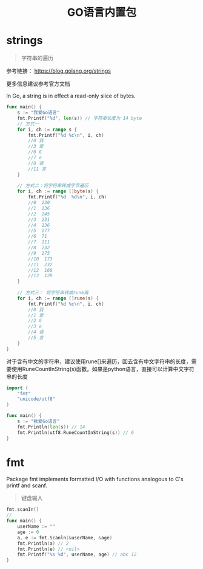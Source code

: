 <h1><center>GO语言内置包</center></h1>



# strings

> 字符串的遍历

参考链接： https://blog.golang.org/strings

更多信息建议参考官方文档

In Go, a string is in effect a read-only slice of bytes.

```go
func main() {
	s := "我爱Go语言"
	fmt.Printf("%d", len(s)) // 字符串长度为 14 byte
    // 方式一
	for i, ch := range s {
		fmt.Printf("%d %c\n", i, ch)
        //0 我
		//3 爱 
		//6 G  
		//7 o  
		//8 语 
		//11 言
	}
    
    // 方式二：将字符串转成字节遍历
    for i, ch := range []byte(s) {
		fmt.Printf("%d  %d\n", i, ch)
		//0  230
		//1  136 
		//2  145 
		//3  231 
		//4  136 
		//5  177 
		//6  71  
		//7  111 
		//8  232 
		//9  175 
		//10  173
		//11  232
		//12  168
		//13  128
	}
    
    // 方式三： 将字符串转成rune再
    for i, ch := range []rune(s) {
		fmt.Printf("%d %c\n", i, ch)
		//0 我
		//1 爱
		//2 G 
		//3 o 
		//4 语
		//5 言
	}
}
```

对于含有中文的字符串，建议使用rune[]来遍历，回去含有中文字符串的长度，需要使用RuneCountInString(s)函数。如果是python语言，直接可以计算中文字符串的长度

```go
import (
	"fmt"
	"unicode/utf8"
)

func main() {
	s := "我爱Go语言"
	fmt.Println(len(s)) // 14
	fmt.Println(utf8.RuneCountInString(s)) // 6 
}
```

# fmt

Package fmt implements formatted I/O with functions analogous to C's printf and scanf.

> 键盘输入

```go
fmt.scanIn()
//
func main() {
	userName := ""
	age := 0
	a, e := fmt.Scanln(&userName, &age)
	fmt.Println(a) // 2
	fmt.Println(e) // <nil>
	fmt.Printf("%s %d", userName, age) // abc 12
}
```

